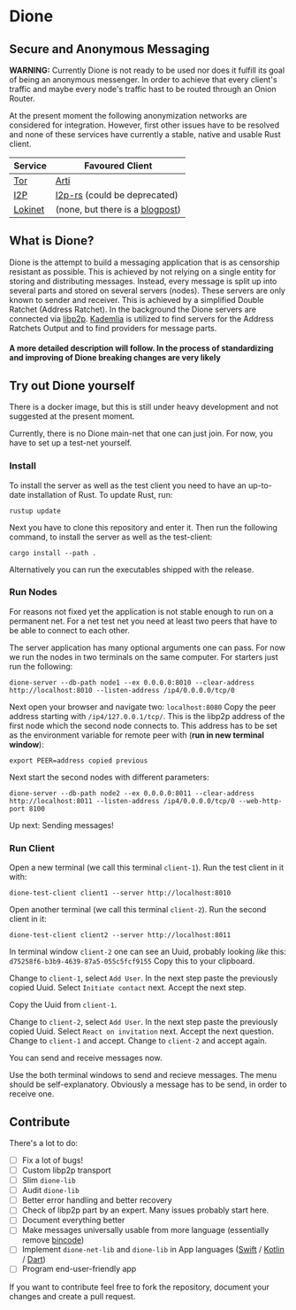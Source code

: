 # Dione
## Secure and Anonymous Messaging
__WARNING:__ Currently Dione is not ready to be used nor does it fulfill its goal of being an anonymous messenger.
In order to achieve that every client's traffic and maybe every node's traffic hast to be routed through an Onion Router.

At the present moment the following anonymization networks are considered for integration.
However, first other issues have to be resolved and none of these services have currently a stable, native and usable Rust client.

| Service | Favoured Client |
|---------|-----------------|
| [Tor](https://www.torproject.org) | [Arti](https://gitlab.torproject.org/tpo/core/arti)|
| [I2P](https://geti2p.net/en/)     | [I2p-rs](https://github.com/i2p/i2p-rs) (could be deprecated) |
| [Lokinet](https://lokinet.org) | (none, but there is a [blogpost](https://oxen.io/blog/lokinet-goes-next-level-integration-in-session-and-other-apps))          |


## What is Dione?

Dione is the attempt to build a messaging application that is as censorship resistant as possible.
This is achieved by not relying on a single entity for storing and distributing messages.
Instead, every message is split up into several parts and stored on several servers (nodes). These servers are only known
to sender and receiver. This is achieved by a simplified Double Ratchet (Address Ratchet). In the background
the Dione servers are connected via [libp2p](https://libp2p.io). [Kademlia](https://en.wikipedia.org/wiki/Kademlia) is utilized to find servers for the Address Ratchets
Output and to find providers for message parts.

#### A more detailed description will follow. In the process of standardizing and improving of Dione breaking changes are very likely

## Try out Dione yourself

There is a docker image, but this is still under heavy development and not suggested at the present moment.

Currently, there is no Dione main-net that one can just join. For now, you have to set up a test-net yourself.

### Install
To install the server as well as the test client you need to have an up-to-date installation of Rust.
To update Rust, run:

```rustup update```

Next you have to clone this repository and enter it. Then run the following command, to install the server as well as the test-client:

```cargo install --path .```

Alternatively you can run the executables shipped with the release.

### Run Nodes

For reasons not fixed yet the application is not stable enough to run on a permanent net. For a net test net you need at least two peers
that have to be able to connect to each other.

The server application has many optional arguments one can pass. For now we run the nodes in two terminals on the same computer. For starters just run the following:

`dione-server --db-path node1 --ex 0.0.0.0:8010 --clear-address http://localhost:8010 --listen-address /ip4/0.0.0.0/tcp/0`

Next open your browser and navigate two: `localhost:8080` Copy the peer address starting with `/ip4/127.0.0.1/tcp/`.
This is the libp2p address of the first node which the second node connects to. This address has to be set as the environment variable for remote peer with (**run in new terminal window**):

`export PEER=address copied previous`

Next start the second nodes with different parameters:

`dione-server --db-path node2 --ex 0.0.0.0:8011 --clear-address http://localhost:8011 --listen-address /ip4/0.0.0.0/tcp/0 --web-http-port 8100`

Up next: Sending messages!

### Run Client

Open a new terminal (we call this terminal `client-1`). Run the test client in it with:

`dione-test-client client1 --server http://localhost:8010`

Open another terminal (we call this terminal `client-2`). Run the second client in it:

`dione-test-client client2 --server http://localhost:8011`

In terminal window `client-2` one can see an Uuid, probably looking _like_ this: `d75258f6-b3b9-4639-87a5-055c5fcf9155` Copy this to your clipboard.

Change to `client-1`, select `Add User`. In the next step paste the previously copied Uuid. Select `Initiate contact` next. Accept the next step.

Copy the Uuid from `client-1`.

Change to `client-2`, select `Add User`. In the next step paste the previously copied Uuid. Select `React on invitation` next. Accept the next question.
Change to `client-1` and accept.
Change to `client-2` and accept again.

You can send and receive messages now.

Use the both terminal windows to send and recieve messages. The menu should be self-explanatory. Obviously a message has to be send, in order to receive one.

## Contribute

There's a lot to do:
- [ ] Fix a lot of bugs!
- [ ] Custom libp2p transport
- [ ] Slim `dione-lib`
- [ ] Audit `dione-lib`
- [ ] Better error handling and better recovery
- [ ] Check of libp2p part by an expert. Many issues probably start here.
- [ ] Document everything better
- [ ] Make messages universally usable from more language (essentially remove [bincode](https://github.com/servo/bincode))
- [ ] Implement `dione-net-lib` and `dione-lib` in App languages ([Swift](https://swift.org) / [Kotlin](https://kotlinlang.org) / [Dart](https://dart.dev))
- [ ] Program end-user-friendly app

If you want to contribute feel free to fork the repository, document your changes and create a pull request.
